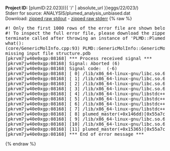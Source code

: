 **Project ID:** [plumID:22.023]({{ '/' | absolute_url }}eggs/22/023/)  
Stderr for source:  ANALYSIS/plumed_analysis_unbiased.dat   
Download: [zipped raw stdout](plumed_analysis_unbiased.dat.plumed_master.stdout.txt.zip) - [zipped raw stderr](plumed_analysis_unbiased.dat.plumed_master.stderr.txt.zip) 
{% raw %}
<pre>
#! Only the first 1000 rows of the error file are shown below
#! To inspect the full error file, please download the zipped raw stderr file above
terminate called after throwing an instance of 'PLMD::Plumed::ExceptionError'
what():
(core/GenericMolInfo.cpp:93) PLMD::GenericMolInfo::GenericMolInfo(const PLMD::ActionOptions&)
missing input file structure.pdb
[pkrvm7jw40e0xgp:08168] *** Process received signal ***
[pkrvm7jw40e0xgp:08168] Signal: Aborted (6)
[pkrvm7jw40e0xgp:08168] Signal code:  (-6)
[pkrvm7jw40e0xgp:08168] [ 0] /lib/x86_64-linux-gnu/libc.so.6(+0x45330)[0x7f4cca445330]
[pkrvm7jw40e0xgp:08168] [ 1] /lib/x86_64-linux-gnu/libc.so.6(pthread_kill+0x11c)[0x7f4cca49eb2c]
[pkrvm7jw40e0xgp:08168] [ 2] /lib/x86_64-linux-gnu/libc.so.6(gsignal+0x1e)[0x7f4cca44527e]
[pkrvm7jw40e0xgp:08168] [ 3] /lib/x86_64-linux-gnu/libc.so.6(abort+0xdf)[0x7f4cca4288ff]
[pkrvm7jw40e0xgp:08168] [ 4] /lib/x86_64-linux-gnu/libstdc++.so.6(+0xa5ff5)[0x7f4cca8a5ff5]
[pkrvm7jw40e0xgp:08168] [ 5] /lib/x86_64-linux-gnu/libstdc++.so.6(+0xbb0da)[0x7f4cca8bb0da]
[pkrvm7jw40e0xgp:08168] [ 6] /lib/x86_64-linux-gnu/libstdc++.so.6(_ZSt10unexpectedv+0x0)[0x7f4cca8a5a55]
[pkrvm7jw40e0xgp:08168] [ 7] /lib/x86_64-linux-gnu/libstdc++.so.6(+0xa5a6f)[0x7f4cca8a5a6f]
[pkrvm7jw40e0xgp:08168] [ 8] plumed_master(+0x146dd)[0x55a7c71156dd]
[pkrvm7jw40e0xgp:08168] [ 9] /lib/x86_64-linux-gnu/libc.so.6(+0x2a1ca)[0x7f4cca42a1ca]
[pkrvm7jw40e0xgp:08168] [10] /lib/x86_64-linux-gnu/libc.so.6(__libc_start_main+0x8b)[0x7f4cca42a28b]
[pkrvm7jw40e0xgp:08168] [11] plumed_master(+0x15365)[0x55a7c7116365]
[pkrvm7jw40e0xgp:08168] *** End of error message ***
</pre>
{% endraw %}
